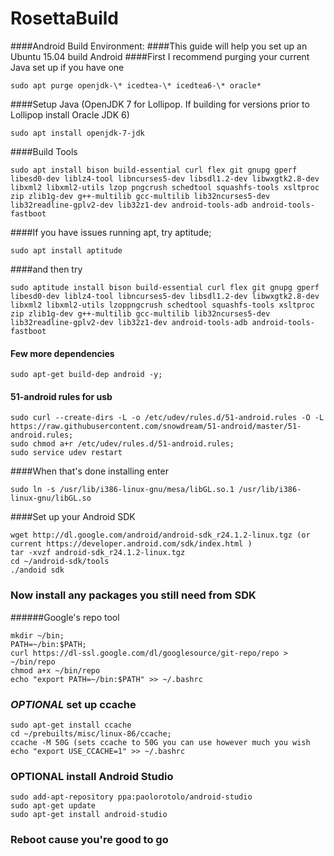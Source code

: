 RosettaBuild
============
####Android Build Environment:
####This guide will help you set up an Ubuntu 15.04 build Android 
####First I recommend purging your current Java set up if you have one
```
sudo apt purge openjdk-\* icedtea-\* icedtea6-\* oracle*
```
####Setup Java (OpenJDK 7 for Lollipop. If building for versions prior to Lollipop install Oracle JDK 6)
```
sudo apt install openjdk-7-jdk 
```
####Build Tools
```
sudo apt install bison build-essential curl flex git gnupg gperf libesd0-dev liblz4-tool libncurses5-dev libsdl1.2-dev libwxgtk2.8-dev libxml2 libxml2-utils lzop pngcrush schedtool squashfs-tools xsltproc zip zlib1g-dev g++-multilib gcc-multilib lib32ncurses5-dev lib32readline-gplv2-dev lib32z1-dev android-tools-adb android-tools-fastboot
```
####If you have issues running apt, try aptitude;
```
sudo apt install aptitude
```
####and then try 
```
sudo aptitude install bison build-essential curl flex git gnupg gperf libesd0-dev liblz4-tool libncurses5-dev libsdl1.2-dev libwxgtk2.8-dev libxml2 libxml2-utils lzoppngcrush schedtool squashfs-tools xsltproc zip zlib1g-dev g++-multilib gcc-multilib lib32ncurses5-dev lib32readline-gplv2-dev lib32z1-dev android-tools-adb android-tools-fastboot
```
#### Few more dependencies
```
sudo apt-get build-dep android -y; 
```
#### 51-android rules for usb
```
sudo curl --create-dirs -L -o /etc/udev/rules.d/51-android.rules -O -L https://raw.githubusercontent.com/snowdream/51-android/master/51-android.rules; 
sudo chmod a+r /etc/udev/rules.d/51-android.rules; 
sudo service udev restart
```
####When that's done installing enter 
```
sudo ln -s /usr/lib/i386-linux-gnu/mesa/libGL.so.1 /usr/lib/i386-linux-gnu/libGL.so
```
####Set up your Android SDK 
```
wget http://dl.google.com/android/android-sdk_r24.1.2-linux.tgz (or current https://developer.android.com/sdk/index.html ) 
tar -xvzf android-sdk_r24.1.2-linux.tgz
cd ~/android-sdk/tools
./andoid sdk
```
### Now install any packages you still need from SDK
######Google's repo tool 
```
mkdir ~/bin; 
PATH=~/bin:$PATH; 
curl https://dl-ssl.google.com/dl/googlesource/git-repo/repo > ~/bin/repo
chmod a+x ~/bin/repo
echo "export PATH=~/bin:$PATH" >> ~/.bashrc

```
### *OPTIONAL* set up ccache 
```
sudo apt-get install ccache
cd ~/prebuilts/misc/linux-86/ccache;
ccache -M 50G (sets ccache to 50G you can use however much you wish
echo "export USE_CCACHE=1" >> ~/.bashrc
```
### OPTIONAL install Android Studio
```
sudo add-apt-repository ppa:paolorotolo/android-studio
sudo apt-get update
sudo apt-get install android-studio
```
### Reboot cause you're good to go
